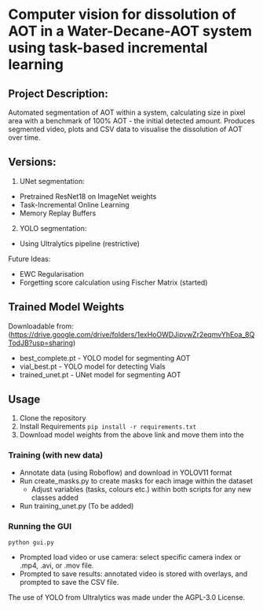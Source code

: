 # Computer vision for dissolution of AOT in a Water-Decane-AOT system using task-based incremental learning
## Project Description:
Automated segmentation of AOT within a system, calculating size in pixel area with a benchmark of 100% AOT - the initial detected amount. Produces segmented video, plots and CSV data to visualise the dissolution of AOT over time.

## Versions: 
1. UNet segmentation:
- Pretrained ResNet18 on ImageNet weights
- Task-Incremental Online Learning
- Memory Replay Buffers

2. YOLO segmentation:
- Using Ultralytics pipeline (restrictive)

Future Ideas:
- EWC Regularisation
- Forgetting score calculation using Fischer Matrix (started)

## Trained Model Weights
Downloadable from: (https://drive.google.com/drive/folders/1exHoOWDJipvwZr2eqmvYhEoa_8QTodJB?usp=sharing)

- best_complete.pt - YOLO model for segmenting AOT
- vial_best.pt - YOLO model for detecting Vials
- trained_unet.pt - UNet model for segmenting AOT

## Usage
1. Clone the repository
2. Install Requirements
   ```pip install -r requirements.txt```
4. Download model weights from the above link and move them into the
   
### Training (with new data)
- Annotate data (using Roboflow) and download in YOLOV11 format
- Run create_masks.py to create masks for each image within the dataset
  - Adjust variables (tasks, colours etc.) within both scripts for any new classes added
- Run training_unet.py (To be added)

### Running the GUI
```python gui.py```
- Prompted load video or use camera: select specific camera index or .mp4, .avi, or .mov file.
- Prompted to save results: annotated video is stored with overlays, and prompted to save the CSV file.


The use of YOLO from Ultralytics was made under the AGPL-3.0 License.
